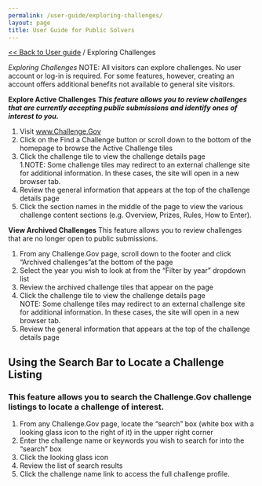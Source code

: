 ```yaml
---
permalink: /user-guide/exploring-challenges/
layout: page
title: User Guide for Public Solvers
---
```

<a href="{{ site.baseurl }}/user-guide/"> << Back to User guide</a> / Exploring Challenges

*Exploring Challenges*
NOTE: All visitors can explore challenges. No user account or log-in is required. For some features, however, creating an account offers additional benefits not available to general site visitors.

**Explore Active Challenges**
***This feature allows you to review challenges that are currently accepting public submissions and identify ones of interest to you.***

1. Visit www.Challenge.Gov
2. Click on the Find a Challenge button or scroll down to the bottom of the homepage to browse the Active Challenge tiles</li>
3. Click the challenge tile to view the challenge details page</li>
1.NOTE:  Some challenge tiles may redirect to an external challenge site for additional information.  In these cases, the site will open in a new browser tab.
4. Review the general information that appears at the top of the challenge details page
5. Click the section names in the middle of the page to view the various challenge content sections (e.g. Overview, Prizes, Rules, How to Enter).

**View Archived Challenges**
This feature allows you to review challenges that are no longer open to public submissions.

<ol>
  <li>From any Challenge.Gov page, scroll down to the footer and click “Archived challenges”at the bottom of the page</li>
<li>Select the year you wish to look at from the “Filter by year” dropdown list</li>
<li>Review the archived challenge tiles that appear on the page</li>
<li>Click the challenge tile to view the challenge details page</li>
NOTE:  Some challenge tiles may redirect to an external challenge site for additional information.  In these cases, the site will open in a new browser tab.
<li>Review the general information that appears at the top of the challenge details page</li>
</ol>

<h2>Using the Search Bar to Locate a Challenge Listing</h2>
<h3>This feature allows you to search the Challenge.Gov challenge listings to locate a challenge of interest.</h3>

<ol>
<li>From any Challenge.Gov page, locate the “search” box (white box with a looking glass icon to the right of it) in the upper right corner</li>
<li>Enter the challenge name or keywords you wish to search for into the “search” box</li>
<li>Click the looking glass icon </li>
<li>Review the list of search results</li>
<li>Click the challenge name link to access the full challenge profile.</li>
</ol>
